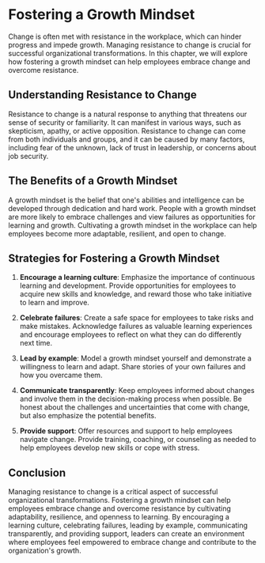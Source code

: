Fostering a Growth Mindset
====================================================================

Change is often met with resistance in the workplace, which can hinder progress and impede growth. Managing resistance to change is crucial for successful organizational transformations. In this chapter, we will explore how fostering a growth mindset can help employees embrace change and overcome resistance.

Understanding Resistance to Change
----------------------------------

Resistance to change is a natural response to anything that threatens our sense of security or familiarity. It can manifest in various ways, such as skepticism, apathy, or active opposition. Resistance to change can come from both individuals and groups, and it can be caused by many factors, including fear of the unknown, lack of trust in leadership, or concerns about job security.

The Benefits of a Growth Mindset
--------------------------------

A growth mindset is the belief that one's abilities and intelligence can be developed through dedication and hard work. People with a growth mindset are more likely to embrace challenges and view failures as opportunities for learning and growth. Cultivating a growth mindset in the workplace can help employees become more adaptable, resilient, and open to change.

Strategies for Fostering a Growth Mindset
-----------------------------------------

1. **Encourage a learning culture**: Emphasize the importance of continuous learning and development. Provide opportunities for employees to acquire new skills and knowledge, and reward those who take initiative to learn and improve.

2. **Celebrate failures**: Create a safe space for employees to take risks and make mistakes. Acknowledge failures as valuable learning experiences and encourage employees to reflect on what they can do differently next time.

3. **Lead by example**: Model a growth mindset yourself and demonstrate a willingness to learn and adapt. Share stories of your own failures and how you overcame them.

4. **Communicate transparently**: Keep employees informed about changes and involve them in the decision-making process when possible. Be honest about the challenges and uncertainties that come with change, but also emphasize the potential benefits.

5. **Provide support**: Offer resources and support to help employees navigate change. Provide training, coaching, or counseling as needed to help employees develop new skills or cope with stress.

Conclusion
----------

Managing resistance to change is a critical aspect of successful organizational transformations. Fostering a growth mindset can help employees embrace change and overcome resistance by cultivating adaptability, resilience, and openness to learning. By encouraging a learning culture, celebrating failures, leading by example, communicating transparently, and providing support, leaders can create an environment where employees feel empowered to embrace change and contribute to the organization's growth.

